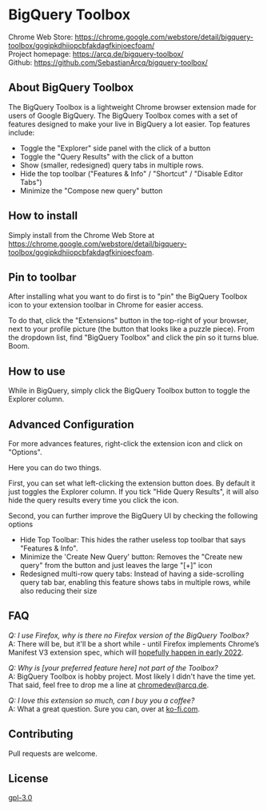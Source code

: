 #  BigQuery Toolbox
Chrome Web Store: https://chrome.google.com/webstore/detail/bigquery-toolbox/gogipkdhiiopcbfakdagfkinjoecfoam/ \
Project homepage: https://arcq.de/bigquery-toolbox/ \
Github: https://github.com/SebastianArcq/bigquery-toolbox/

## About BigQuery Toolbox
The BigQuery Toolbox is a lightweight Chrome browser extension made for users of Google BigQuery. The BigQuery Toolbox comes with a set of features designed to make your live in BigQuery a lot easier. Top features include:

* Toggle the "Explorer" side panel with the click of a button
* Toggle the "Query Results" with the click of a button
* Show (smaller, redesigned) query tabs in multiple rows.
* Hide the top toolbar ("Features & Info" / "Shortcut" / "Disable Editor Tabs")
* Minimize the "Compose new query" button

## How to install
Simply install from the Chrome Web Store at https://chrome.google.com/webstore/detail/bigquery-toolbox/gogipkdhiiopcbfakdagfkinjoecfoam.

## Pin to toolbar
After installing what you want to do first is to "pin" the BigQuery Toolbox icon to your extension toolbar in Chrome for easier access.

To do that, click the "Extensions" button in the top-right of your browser, next to your profile picture (the button that looks like a puzzle piece). From the dropdown list, find "BigQuery Toolbox" and click the pin so it turns blue. Boom.

## How to use
While in BigQuery, simply click the BigQuery Toolbox button to toggle the Explorer column. 

## Advanced Configuration
For more advances features, right-click the extension icon and click on "Options".

Here you can do two things.

First, you can set what left-clicking the extension button does. By default it just toggles the Explorer column. If you tick "Hide Query Results", it will also hide the query results every time you click the icon.

Second, you can further improve the BigQuery UI by checking the following options

- Hide Top Toolbar: This hides the rather useless top toolbar that says "Features & Info".
- Minimize the 'Create New Query' button: Removes the "Create new query" from the button and just leaves the large "[+]" icon
- Redesigned multi-row query tabs: Instead of having a side-scrolling query tab bar, enabling this feature shows tabs in multiple rows, while also reducing their size

## FAQ
<i>Q: I use Firefox, why is there no Firefox version of the BigQuery Toolbox?</i>\
A: There will be, but it'll be a short while - until Firefox implements Chrome’s Manifest V3 extension spec, which will <a href="https://blog.mozilla.org/addons/2021/05/27/manifest-v3-update/">hopefully happen in early 2022</a>.

<i>Q: Why is [your preferred feature here] not part of the Toolbox?</i>\
A: BigQuery Toolbox is hobby project. Most likely I didn't have the time yet. That said, feel free to drop me a line at chromedev@arcq.de.

<i>Q: I love this extension so much, can I buy you a coffee?</i>\
A: What a great question. Sure you can, over at <a href="https://ko-fi.com/sebastianarcq">ko-fi.com</a>.

## Contributing
Pull requests are welcome.

## License
[gpl-3.0](https://choosealicense.com/licenses/gpl-3.0/)